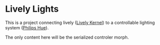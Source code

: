 # Lively Lights

This is a project connecting lively ([Lively Kernel](http://lively-web.org)) to a controllable lighting system ([Philips Hue](http://developers.meethue.com)).

The only content here will be the serialized controler morph.

